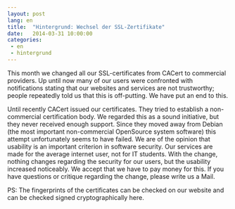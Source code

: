 ```yaml
---
layout: post
lang: en
title:  "Hintergrund: Wechsel der SSL-Zertifikate"
date:   2014-03-31 10:00:00
categories:
 - en
 - hintergrund
---
```

This month we changed all our SSL-certificates from CACert to commercial providers. Up until now many of our users were confronted with notifications stating that our websites and services are not trustworthy; people repeatedly told us that this is off-putting. We have put an end to this.

Until recently CACert issued our certificates. They tried to establish a non-commercial certification body. We regarded this as a sound initiative, but they never received enough support.
Since they moved away from Debian (the most important non-commercial OpenSource system software) this attempt unfortunately seems to have failed. We are of the opinion that usability is an important criterion in software security. Our services are made for the average internet user, not for IT students.
With the change, nothing changes regarding the security for our users, but the usability increased noticeably. We accept that we have to pay money for this. If you have questions or critique regarding the change, please write us a Mail.

PS: The fingerprints of the certificates can be checked on our website and can be checked signed cryptographically here.

 
